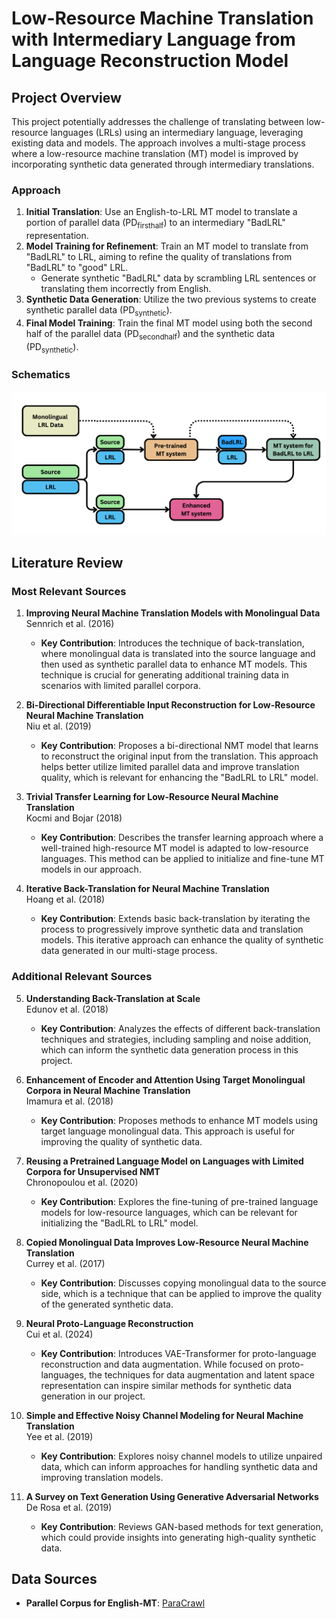 # Low-Resource Machine Translation with Intermediary Language from Language Reconstruction Model

## Project Overview

This project potentially addresses the challenge of translating between low-resource languages (LRLs) using an intermediary language, leveraging existing data and models. The approach involves a multi-stage process where a low-resource machine translation (MT) model is improved by incorporating synthetic data generated through intermediary translations. 

### Approach

1. **Initial Translation**: Use an English-to-LRL MT model to translate a portion of parallel data (PD<sub>firsthalf</sub>) to an intermediary "BadLRL" representation.
2. **Model Training for Refinement**: Train an MT model to translate from "BadLRL" to LRL, aiming to refine the quality of translations from "BadLRL" to "good" LRL.
    - Generate synthetic "BadLRL" data by scrambling LRL sentences or translating them incorrectly from English.
3. **Synthetic Data Generation**: Utilize the two previous systems to create synthetic parallel data (PD<sub>synthetic</sub>).
4. **Final Model Training**: Train the final MT model using both the second half of the parallel data (PD<sub>secondhalf</sub>) and the synthetic data (PD<sub>synthetic</sub>).

### Schematics

![BadLRL Process](assets/badlrl.png)

## Literature Review

### Most Relevant Sources

1. **Improving Neural Machine Translation Models with Monolingual Data**  
   Sennrich et al. (2016)  
   - **Key Contribution**: Introduces the technique of back-translation, where monolingual data is translated into the source language and then used as synthetic parallel data to enhance MT models. This technique is crucial for generating additional training data in scenarios with limited parallel corpora.

2. **Bi-Directional Differentiable Input Reconstruction for Low-Resource Neural Machine Translation**  
   Niu et al. (2019)  
   - **Key Contribution**: Proposes a bi-directional NMT model that learns to reconstruct the original input from the translation. This approach helps better utilize limited parallel data and improve translation quality, which is relevant for enhancing the "BadLRL to LRL" model.

3. **Trivial Transfer Learning for Low-Resource Neural Machine Translation**  
   Kocmi and Bojar (2018)  
   - **Key Contribution**: Describes the transfer learning approach where a well-trained high-resource MT model is adapted to low-resource languages. This method can be applied to initialize and fine-tune MT models in our approach.

4. **Iterative Back-Translation for Neural Machine Translation**  
   Hoang et al. (2018)  
   - **Key Contribution**: Extends basic back-translation by iterating the process to progressively improve synthetic data and translation models. This iterative approach can enhance the quality of synthetic data generated in our multi-stage process.

### Additional Relevant Sources

5. **Understanding Back-Translation at Scale**  
   Edunov et al. (2018)  
   - **Key Contribution**: Analyzes the effects of different back-translation techniques and strategies, including sampling and noise addition, which can inform the synthetic data generation process in this project.

6. **Enhancement of Encoder and Attention Using Target Monolingual Corpora in Neural Machine Translation**  
   Imamura et al. (2018)  
   - **Key Contribution**: Proposes methods to enhance MT models using target language monolingual data. This approach is useful for improving the quality of synthetic data.

7. **Reusing a Pretrained Language Model on Languages with Limited Corpora for Unsupervised NMT**  
   Chronopoulou et al. (2020)  
   - **Key Contribution**: Explores the fine-tuning of pre-trained language models for low-resource languages, which can be relevant for initializing the "BadLRL to LRL" model.

8. **Copied Monolingual Data Improves Low-Resource Neural Machine Translation**  
   Currey et al. (2017)  
   - **Key Contribution**: Discusses copying monolingual data to the source side, which is a technique that can be applied to improve the quality of the generated synthetic data.

9. **Neural Proto-Language Reconstruction**  
   Cui et al. (2024)  
   - **Key Contribution**: Introduces VAE-Transformer for proto-language reconstruction and data augmentation. While focused on proto-languages, the techniques for data augmentation and latent space representation can inspire similar methods for synthetic data generation in our project.

10. **Simple and Effective Noisy Channel Modeling for Neural Machine Translation**  
    Yee et al. (2019)  
    - **Key Contribution**: Explores noisy channel models to utilize unpaired data, which can inform approaches for handling synthetic data and improving translation models.

11. **A Survey on Text Generation Using Generative Adversarial Networks**  
    De Rosa et al. (2019)  
    - **Key Contribution**: Reviews GAN-based methods for text generation, which could provide insights into generating high-quality synthetic data.

## Data Sources

- **Parallel Corpus for English-MT**: [ParaCrawl](https://live.european-language-grid.eu/catalogue/corpus/7072)

